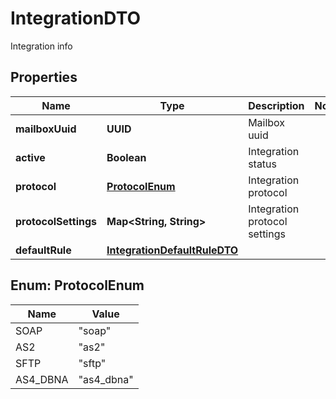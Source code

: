 

# IntegrationDTO

Integration info

## Properties

| Name | Type | Description | Notes |
|------------ | ------------- | ------------- | -------------|
|**mailboxUuid** | **UUID** | Mailbox uuid |  |
|**active** | **Boolean** | Integration status |  |
|**protocol** | [**ProtocolEnum**](#ProtocolEnum) | Integration protocol |  |
|**protocolSettings** | **Map&lt;String, String&gt;** | Integration protocol settings |  |
|**defaultRule** | [**IntegrationDefaultRuleDTO**](IntegrationDefaultRuleDTO.md) |  |  |



## Enum: ProtocolEnum

| Name | Value |
|---- | -----|
| SOAP | &quot;soap&quot; |
| AS2 | &quot;as2&quot; |
| SFTP | &quot;sftp&quot; |
| AS4_DBNA | &quot;as4_dbna&quot; |



